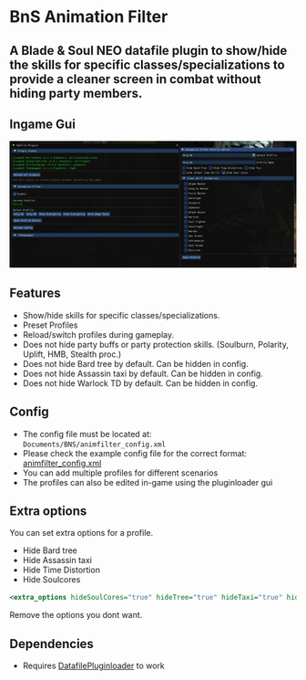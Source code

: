 # BnS Animation Filter

## A Blade & Soul NEO datafile plugin to show/hide the skills for specific classes/specializations to provide a cleaner screen in combat without hiding party members.

## Ingame Gui

<img src="./ingame_gui.png" alt="AnimeFilter Ingame GUI" width="800"/>

## Features
- Show/hide skills for specific classes/specializations.
- Preset Profiles
- Reload/switch profiles during gameplay.
- Does not hide party buffs or party protection skills. (Soulburn, Polarity, Uplift, HMB, Stealth proc.)
- Does not hide Bard tree by default. Can be hidden in config.
- Does not hide Assassin taxi by default. Can be hidden in config.
- Does not hide Warlock TD by default. Can be hidden in config.

## Config
- The config file must be located at: `Documents/BNS/animfilter_config.xml`
- Please check the example config file for the correct format: [animfilter_config.xml](animfilter_config.xml)
- You can add multiple profiles for different scenarios
- The profiles can also be edited in-game using the pluginloader gui

## Extra options
You can set extra options for a profile.
- Hide Bard tree
- Hide Assassin taxi
- Hide Time Distortion
- Hide Soulcores
```xml
<extra_options hideSoulCores="true" hideTree="true" hideTaxi="true" hideTD="true" />
```
Remove the options you dont want.

## Dependencies
- Requires [DatafilePluginloader](https://github.com/leanleon93/BnsPlugin_DatafilePluginloader) to work
